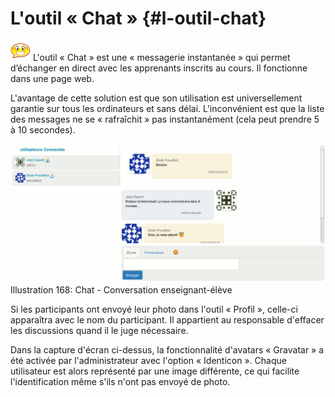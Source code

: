 # L&#039;outil « Chat » {#l-outil-chat}

<img width="32px" src="../assets/image305.svg">
L&#039;outil « Chat » est une « messagerie instantanée » qui permet d’échanger en direct avec les apprenants inscrits au cours. Il fonctionne dans une page web.

L&#039;avantage de cette solution est que son utilisation est universellement garantie sur tous les ordinateurs et sans délai. L&#039;inconvénient est que la liste des messages ne se « rafraîchit » pas instantanément (cela peut prendre 5 à 10 secondes).

![](../assets/image244.png) Illustration 168: Chat - Conversation enseignant-élève

Si les participants ont envoyé leur photo dans l&#039;outil « Profil », celle-ci apparaîtra avec le nom du participant. Il appartient au responsable d&#039;effacer les discussions quand il le juge nécessaire.

Dans la capture d&#039;écran ci-dessus, la fonctionnalité d&#039;avatars « Gravatar » a été activée par l&#039;administrateur avec l&#039;option « Identicon ». Chaque utilisateur est alors représenté par une image différente, ce qui facilite l&#039;identification même s&#039;ils n&#039;ont pas envoyé de photo.
